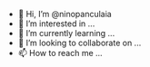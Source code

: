 - 👋 Hi, I’m @ninopanculaia
- 👀 I’m interested in ...
- 🌱 I’m currently learning ...
- 💞️ I’m looking to collaborate on ...
- 📫 How to reach me ...

<!---
ninopanculaia/ninopanculaia is a ✨ special ✨ repository because its `README.md` (this file) appears on your GitHub profile.
You can click the Preview link to take a look at your changes.
--->
